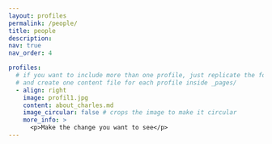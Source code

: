 ```yaml
---
layout: profiles
permalink: /people/
title: people
description:
nav: true
nav_order: 4

profiles:
  # if you want to include more than one profile, just replicate the following block
  # and create one content file for each profile inside _pages/
  - align: right
    image: profil1.jpg
    content: about_charles.md
    image_circular: false # crops the image to make it circular
    more_info: >
      <p>Make the change you want to see</p>
---
```

